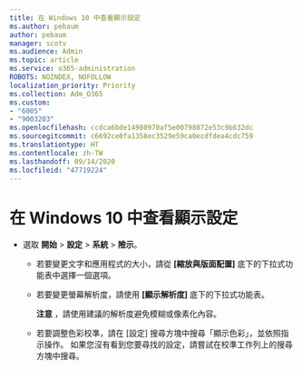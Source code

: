 ```yaml
---
title: 在 Windows 10 中查看顯示設定
ms.author: pebaum
author: pebaum
manager: scotv
ms.audience: Admin
ms.topic: article
ms.service: o365-administration
ROBOTS: NOINDEX, NOFOLLOW
localization_priority: Priority
ms.collection: Adm_O365
ms.custom:
- "6005"
- "9003203"
ms.openlocfilehash: ccdca6bde14980970af5e00798872e53c9b632dc
ms.sourcegitcommit: c6692ce0fa1358ec3529e59ca0ecdfdea4cdc759
ms.translationtype: HT
ms.contentlocale: zh-TW
ms.lasthandoff: 09/14/2020
ms.locfileid: "47719224"
---
```

# <a name="view-display-settings-in-windows-10"></a>在 Windows 10 中查看顯示設定

- 選取 **開始**  > **設定**  > **系統** > **險示**。
    -  若要變更文字和應用程式的大小，請從 **[縮放與版面配置]** 底下的下拉式功能表中選擇一個選項。
    - 若要變更螢幕解析度，請使用 **[顯示解析度]** 底下的下拉式功能表。
     
      **注意** ，請使用建議的解析度避免模糊或像素化內容。
    - 若要調整色彩校準，請在 [設定] 搜尋方塊中搜尋「顯示色彩」，並依照指示操作。 如果您沒有看到您要尋找的設定，請嘗試在校準工作列上的搜尋方塊中搜尋。
